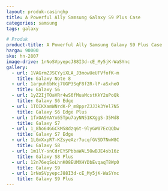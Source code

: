 ```yaml
---
layout: produk-casinghp
title: A Powerful Ally Samsung Galaxy S9 Plus Case
categories: samsung
tags: galaxy

# Produk
product-title: A Powerful Ally Samsung Galaxy S9 Plus Case
harga: 90000
sku: hn-2807
image-drive: 1rNoSVpyepcJ88I3d-cE_My5jK-WaSYnc
gallery:
  - url: 1VAGrmZJSCYyiXLA_J3mowUeUFVfofK-m
    title: Galaxy Note 8
  - url: 1arpuh6bHcj7UGP3SqF8f2R-lP-aSxheO
    title: Galaxy S6
  - url: 1yZ2IjTOaVRr4wS6fMuaMcstKkY2uPoQk
    title: Galaxy S6 Edge
  - url: 1TOIKXamWNrdK-P_m8pprZJJ3k3Yel7N5
    title: Galaxy S6 Edge Plus
  - url: 1fxOA9YAYx65Tpu7ayNN51KXggS-35Md8
    title: Galaxy S7
  - url: 1_8ho64GGCkM58dzq6t-9lyGW07EcQQbw
    title: Galaxy S7 Edge
  - url: 1LGmXxpR7-KZsyeAzr7ucqfGVSD7NwW8C
    title: Galaxy S8
  - url: 1m1lY-snCdrEYSPbbaWAL5OwBJE4sb16z
    title: Galaxy S8 Plus
  - url: 12n76eqSoLhnK08EUMXHYDbEvqaqT8Wp0
    title: Galaxy S9
  - url: 1rNoSVpyepcJ88I3d-cE_My5jK-WaSYnc
    title: Galaxy S9 Plus
---
```

